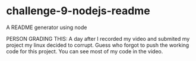# challenge-9-nodejs-readme
A README generator using node


PERSON GRADING THIS: A day after I recorded my video and submited my project my linux decided to corrupt. Guess who forgot to push the working code for this project. You can see most of my code in the video.
